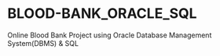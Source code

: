 # BLOOD-BANK_ORACLE_SQL
Online Blood Bank Project using Oracle Database Management System(DBMS) & SQL
